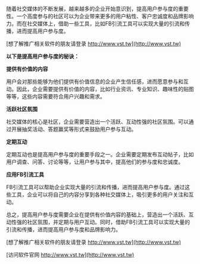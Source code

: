 随着社交媒体的不断发展，越来越多的企业开始意识到，提高用户参与度的重要性。一个高度参与的社区可以为企业带来更多的用户粘性、客户忠诚度和品牌影响力。而在社交媒体上，借助一些工具，比如FB引流工具可以实现大量的引流和传播，进而提高用户参与度。

[想了解推广相关软件的朋友请登录 http://www.vst.tw](http://www.vst.tw)

**以下是提高用户参与度的秘诀：**

**提供有价值的内容**

用户会对那些能够为他们提供有价值信息的企业产生信任感，进而愿意参与和互动。因此，企业需要提供有价值的内容，比如行业资讯、专业知识、趣味性的贴图等等，这些内容需要符合用户兴趣和需求。

**活跃社区氛围**

社交媒体的核心是社区，企业需要营造出一个活跃、互动性强的社区氛围。可以通过开展抽奖活动、答题赢奖等形式来鼓励用户参与互动。

**定期互动**

定期互动也是提高用户参与度的重要手段之一。企业需要定期发布互动帖子，比如用户调查、问答、讨论等等，让用户参与其中，提高他们的参与度和忠诚度。

**应用FB引流工具**

FB引流工具可以帮助企业实现大量的引流和传播，进而提高用户参与度。通过这些工具，企业可以将自己的内容分享到各种社交媒体上，吸引更多的用户关注和互动。

总之，提高用户参与度需要企业在提供有价值内容的基础上，营造出一个活跃、互动性强的社区氛围，并定期与用户互动。同时，借助FB引流工具可以实现大量的引流和传播，进而提高用户参与度和品牌影响力。

[想了解推广相关软件的朋友请登录 http://www.vst.tw](http://www.vst.tw)


[访问软件官网 http://www.vst.tw](http://www.vst.tw)
